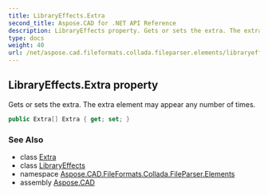 ```yaml
---
title: LibraryEffects.Extra
second_title: Aspose.CAD for .NET API Reference
description: LibraryEffects property. Gets or sets the extra. The extra element may appear any number of times
type: docs
weight: 40
url: /net/aspose.cad.fileformats.collada.fileparser.elements/libraryeffects/extra/
---
```

## LibraryEffects.Extra property

Gets or sets the extra. The extra element may appear any number of times.

```csharp
public Extra[] Extra { get; set; }
```

### See Also

* class [Extra](../../extra/)
* class [LibraryEffects](../)
* namespace [Aspose.CAD.FileFormats.Collada.FileParser.Elements](../../libraryeffects/)
* assembly [Aspose.CAD](../../../)



